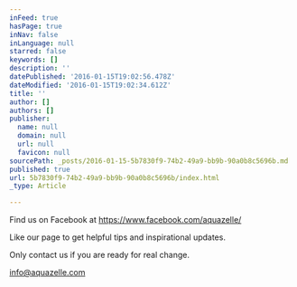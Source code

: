 ```yaml
---
inFeed: true
hasPage: true
inNav: false
inLanguage: null
starred: false
keywords: []
description: ''
datePublished: '2016-01-15T19:02:56.478Z'
dateModified: '2016-01-15T19:02:34.612Z'
title: ''
author: []
authors: []
publisher:
  name: null
  domain: null
  url: null
  favicon: null
sourcePath: _posts/2016-01-15-5b7830f9-74b2-49a9-bb9b-90a0b8c5696b.md
published: true
url: 5b7830f9-74b2-49a9-bb9b-90a0b8c5696b/index.html
_type: Article

---
```

Find us on Facebook at https://www.facebook.com/aquazelle/

Like our page to get helpful tips and inspirational updates.

Only contact us if you are ready for real change.

info@aquazelle.com